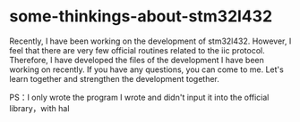 # some-thinkings-about-stm32l432
Recently, I have been working on the development of stm32l432. However, I feel that there are very few official routines related to the iic protocol. Therefore, I have developed the files of the development I have been working on recently. If you have any questions, you can come to me. Let's learn together and strengthen the development together.

PS：I only wrote the program I wrote and didn't input it into the official library，with hal 

